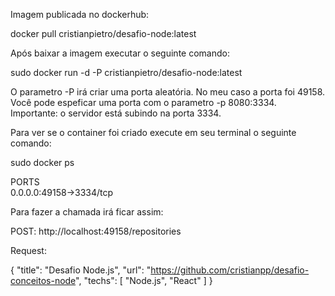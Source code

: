 Imagem publicada no dockerhub:

docker pull cristianpietro/desafio-node:latest

Após baixar a imagem executar o seguinte comando:

sudo docker run -d -P cristianpietro/desafio-node:latest

O parametro -P irá criar uma porta aleatória. No meu caso a porta foi 49158. Você pode espeficar 
uma porta com o parametro -p 8080:3334. Importante: o servidor está subindo na porta 3334.

Para ver se o container foi criado execute em seu terminal o seguinte comando:

sudo docker ps

PORTS                       
0.0.0.0:49158->3334/tcp

Para fazer a chamada irá ficar assim:

POST: http://localhost:49158/repositories

Request: 

{
	"title": "Desafio Node.js",
	"url": "https://github.com/cristianpp/desafio-conceitos-node",
	"techs": 
		[
		  "Node.js",
		  "React"
		]
}
